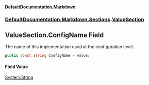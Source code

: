 #### [DefaultDocumentation.Markdown](index.md 'index')
### [DefaultDocumentation.Markdown.Sections](index.md#DefaultDocumentation.Markdown.Sections 'DefaultDocumentation.Markdown.Sections').[ValueSection](ValueSection.md 'DefaultDocumentation.Markdown.Sections.ValueSection')

## ValueSection.ConfigName Field

The name of this implementation used at the configuration level.

```csharp
public const string ConfigName = value;
```

#### Field Value
[System.String](https://docs.microsoft.com/en-us/dotnet/api/System.String 'System.String')